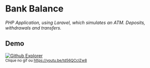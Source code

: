 <h1>Bank Balance</h1>

<p>
  <i>PHP Application, using Laravel, which simulates an ATM. Deposits, withdrawals and transfers.</i>
  <br>
</p>

<h2>Demo</h2>

[![Github Explorer](https://github.com/TxrWall/bank_balance/blob/master/bank_balance.gif?raw=true)](https://youtu.be/td56QCcIZw8)
<br>
<sup>Clique no gif ou https://youtu.be/td56QCcIZw8</sup>
